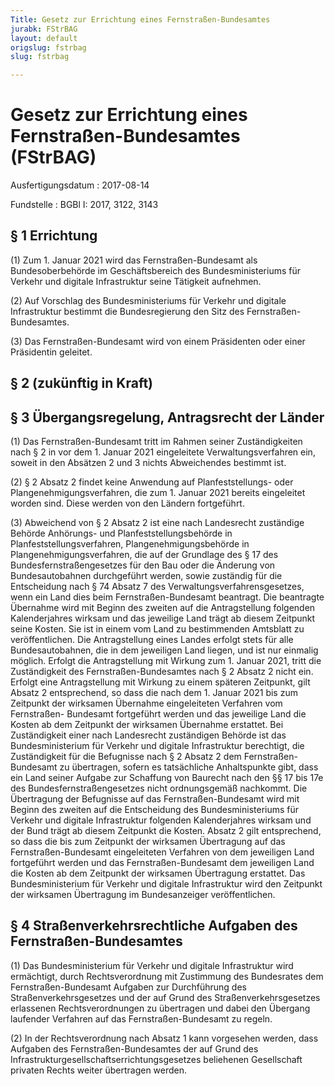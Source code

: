 ```yaml
---
Title: Gesetz zur Errichtung eines Fernstraßen-Bundesamtes
jurabk: FStrBAG
layout: default
origslug: fstrbag
slug: fstrbag

---
```


# Gesetz zur Errichtung eines Fernstraßen-Bundesamtes (FStrBAG)

Ausfertigungsdatum
:   2017-08-14

Fundstelle
:   BGBl I: 2017, 3122, 3143


## § 1 Errichtung

(1) Zum 1. Januar 2021 wird das Fernstraßen-Bundesamt als
Bundesoberbehörde im Geschäftsbereich des Bundesministeriums für
Verkehr und digitale Infrastruktur seine Tätigkeit aufnehmen.

(2) Auf Vorschlag des Bundesministeriums für Verkehr und digitale
Infrastruktur bestimmt die Bundesregierung den Sitz des Fernstraßen-
Bundesamtes.

(3) Das Fernstraßen-Bundesamt wird von einem Präsidenten oder einer
Präsidentin geleitet.


## § 2 (zukünftig in Kraft)



## § 3 Übergangsregelung, Antragsrecht der Länder

(1) Das Fernstraßen-Bundesamt tritt im Rahmen seiner Zuständigkeiten
nach § 2 in vor dem 1. Januar 2021 eingeleitete Verwaltungsverfahren
ein, soweit in den Absätzen 2 und 3 nichts Abweichendes bestimmt ist.

(2) § 2 Absatz 2 findet keine Anwendung auf Planfeststellungs- oder
Plangenehmigungsverfahren, die zum 1. Januar 2021 bereits eingeleitet
worden sind. Diese werden von den Ländern fortgeführt.

(3) Abweichend von § 2 Absatz 2 ist eine nach Landesrecht zuständige
Behörde Anhörungs- und Planfeststellungsbehörde in
Planfeststellungsverfahren, Plangenehmigungsbehörde in
Plangenehmigungsverfahren, die auf der Grundlage des § 17 des
Bundesfernstraßengesetzes für den Bau oder die Änderung von
Bundesautobahnen durchgeführt werden, sowie zuständig für die
Entscheidung nach § 74 Absatz 7 des Verwaltungsverfahrensgesetzes,
wenn ein Land dies beim Fernstraßen-Bundesamt beantragt. Die
beantragte Übernahme wird mit Beginn des zweiten auf die
Antragstellung folgenden Kalenderjahres wirksam und das jeweilige Land
trägt ab diesem Zeitpunkt seine Kosten. Sie ist in einem vom Land zu
bestimmenden Amtsblatt zu veröffentlichen. Die Antragstellung eines
Landes erfolgt stets für alle Bundesautobahnen, die in dem jeweiligen
Land liegen, und ist nur einmalig möglich. Erfolgt die Antragstellung
mit Wirkung zum 1. Januar 2021, tritt die Zuständigkeit des
Fernstraßen-Bundesamtes nach § 2 Absatz 2 nicht ein. Erfolgt eine
Antragstellung mit Wirkung zu einem späteren Zeitpunkt, gilt Absatz 2
entsprechend, so dass die nach dem 1. Januar 2021 bis zum Zeitpunkt
der wirksamen Übernahme eingeleiteten Verfahren vom Fernstraßen-
Bundesamt fortgeführt werden und das jeweilige Land die Kosten ab dem
Zeitpunkt der wirksamen Übernahme erstattet. Bei Zuständigkeit einer
nach Landesrecht zuständigen Behörde ist das Bundesministerium für
Verkehr und digitale Infrastruktur berechtigt, die Zuständigkeit für
die Befugnisse nach § 2 Absatz 2 dem Fernstraßen-Bundesamt zu
übertragen, sofern es tatsächliche Anhaltspunkte gibt, dass ein Land
seiner Aufgabe zur Schaffung von Baurecht nach den §§ 17 bis 17e des
Bundesfernstraßengesetzes nicht ordnungsgemäß nachkommt. Die
Übertragung der Befugnisse auf das Fernstraßen-Bundesamt wird mit
Beginn des zweiten auf die Entscheidung des Bundesministeriums für
Verkehr und digitale Infrastruktur folgenden Kalenderjahres wirksam
und der Bund trägt ab diesem Zeitpunkt die Kosten. Absatz 2 gilt
entsprechend, so dass die bis zum Zeitpunkt der wirksamen Übertragung
auf das Fernstraßen-Bundesamt eingeleiteten Verfahren von dem
jeweiligen Land fortgeführt werden und das Fernstraßen-Bundesamt dem
jeweiligen Land die Kosten ab dem Zeitpunkt der wirksamen Übertragung
erstattet. Das Bundesministerium für Verkehr und digitale
Infrastruktur wird den Zeitpunkt der wirksamen Übertragung im
Bundesanzeiger veröffentlichen.


## § 4 Straßenverkehrsrechtliche Aufgaben des Fernstraßen-Bundesamtes

(1) Das Bundesministerium für Verkehr und digitale Infrastruktur wird
ermächtigt, durch Rechtsverordnung mit Zustimmung des Bundesrates dem
Fernstraßen-Bundesamt Aufgaben zur Durchführung des
Straßenverkehrsgesetzes und der auf Grund des Straßenverkehrsgesetzes
erlassenen Rechtsverordnungen zu übertragen und dabei den Übergang
laufender Verfahren auf das Fernstraßen-Bundesamt zu regeln.

(2) In der Rechtsverordnung nach Absatz 1 kann vorgesehen werden, dass
Aufgaben des Fernstraßen-Bundesamtes der auf Grund des
Infrastrukturgesellschaftserrichtungsgesetzes beliehenen Gesellschaft
privaten Rechts weiter übertragen werden.

